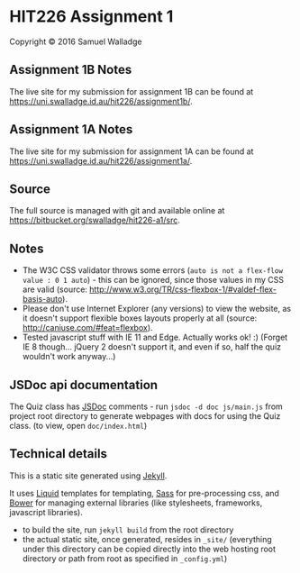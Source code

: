 
# HIT226 Assignment 1

Copyright © 2016 Samuel Walladge

## Assignment 1B Notes

The live site for my submission for assignment 1B can be found at https://uni.swalladge.id.au/hit226/assignment1b/.


## Assignment 1A Notes

The live site for my submission for assignment 1A can be found at https://uni.swalladge.id.au/hit226/assignment1a/.


## Source

The full source is managed with git and available online at https://bitbucket.org/swalladge/hit226-a1/src.


## Notes

- The W3C CSS validator throws some errors (`auto is not a flex-flow value : 0 1 auto`) - this can be ignored, since those values in my CSS are valid (source: http://www.w3.org/TR/css-flexbox-1/#valdef-flex-basis-auto).
- Please don't use Internet Explorer (any versions) to view the website, as it doesn't support flexible boxes layouts properly at all (source: http://caniuse.com/#feat=flexbox).
- Tested javascript stuff with IE 11 and Edge. Actually works ok! :) (Forget IE 8 though... jQuery 2 doesn't support it, and even if so, half the quiz wouldn't work anyway...)


## JSDoc api documentation

The Quiz class has [JSDoc](http://usejsdoc.org/) comments - run `jsdoc -d doc js/main.js` from project root directory to generate webpages with docs for using the Quiz class. (to view, open `doc/index.html`)


## Technical details

This is a static site generated using [Jekyll](http://jekyllrb.com/).

It uses [Liquid](http://liquidmarkup.org/) templates for templating, [Sass](http://sass-lang.com/) for pre-processing css, and [Bower](http://bower.io/) for managing external libraries (like stylesheets, frameworks, javascript libraries).

- to build the site, run `jekyll build` from the root directory
- the actual static site, once generated, resides in `_site/` (everything under this directory can be copied directly into the web hosting root directory or path from root as specified in `_config.yml`)

